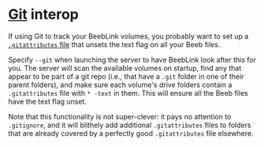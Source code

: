 # [Git](https://git-scm.com/) interop

If using Git to track your BeebLink volumes, you probably want to set
up a [`.gitattributes` file](https://git-scm.com/docs/gitattributes)
that unsets the text flag on all your Beeb files.

Specify `--git` when launching the server to have BeebLink look after
this for you. The server will scan the available volumes on startup,
find any that appear to be part of a git repo (i.e., that have a
`.git` folder in one of their parent folders), and make sure each
volume's drive folders contain a `.gitattributes` file with `* -text`
in them. This will ensure all the Beeb files have the text flag unset.

<!-- Additional similar `.gitattribute` files will also be created for any -->
<!-- new folders created when saving files or using `*NEWVOL`, and for any -->
<!-- folders newly discovered when using `*VOL`. -->

Note that this functionality is not super-clever: it pays no attention
to `.gitignore`, and it will blithely add additional `.gitattributes`
files to folders that are already covered by a perfectly good
`.gitattributes` file elsewhere.

